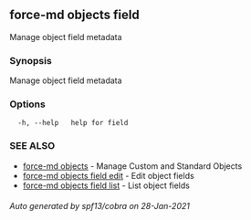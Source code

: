 ## force-md objects field

Manage object field metadata

### Synopsis

Manage object field metadata

### Options

```
  -h, --help   help for field
```

### SEE ALSO

* [force-md objects](force-md_objects.md)	 - Manage Custom and Standard Objects
* [force-md objects field edit](force-md_objects_field_edit.md)	 - Edit object fields
* [force-md objects field list](force-md_objects_field_list.md)	 - List object fields

###### Auto generated by spf13/cobra on 28-Jan-2021

